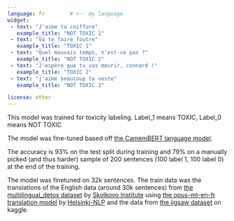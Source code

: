 ```yaml
---
language: fr        # <-- my language
widget:
 - text: "J'aime ta coiffure"
   example_title: "NOT TOXIC 1" 
 - text: "Va te faire foutre"
   example_title: "TOXIC 1"
 - text: "Quel mauvais temps, n'est-ce pas ?"
   example_title: "NOT TOXIC 2" 
 - text: "J'espère que tu vas mourir, connard !"
   example_title: "TOXIC 2"
 - text: "j'aime beaucoup ta veste"   
   example_title: "NOT TOXIC 3"

license: other
---
```

This model was trained for toxicity labeling. Label_1 means TOXIC, Label_0 means NOT TOXIC

The model was fine-tuned based off [the CamemBERT language model](https://huggingface.co/camembert-base).

The accuracy is 93% on the test split during training and 79% on a manually picked (and thus harder) sample of 200 sentences (100 label 1, 100 label 0) at the end of the training.

The model was finetuned on 32k sentences. The train data was the translations of the English data (around 30k sentences) from [the multilingual_detox dataset](https://github.com/s-nlp/multilingual_detox) by [Skolkovo Institute](https://huggingface.co/SkolkovoInstitute) using [the opus-mt-en-fr translation model](https://huggingface.co/Helsinki-NLP/opus-mt-en-fr) by [Helsinki-NLP](https://huggingface.co/Helsinki-NLP) and the data from [the jigsaw dataset](https://www.kaggle.com/competitions/jigsaw-multilingual-toxic-comment-classification/data) on kaggle.